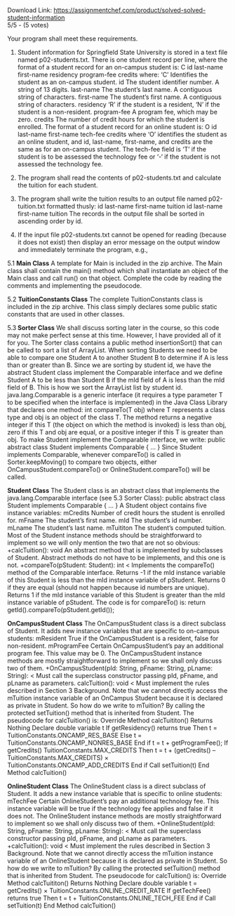 Download Link: https://assignmentchef.com/product/solved-solved-student-information
<br>
5/5 - (5 votes)

Your program shall meet these requirements.

1. Student information for Springfield State University is stored in a text file named p02-students.txt. There is one student record per line, where the format of a student record for an on-campus student is: C id last-name first-name residency program-fee credits where: ‘C’ Identifies the student as an on-campus student. id The student identifier number. A string of 13 digits. last-name The student’s last name. A contiguous string of characters. first-name The student’s first name. A contiguous string of characters. residency ‘R’ if the student is a resident, ‘N’ if the student is a non-resident. program-fee A program fee, which may be zero. credits The number of credit hours for which the student is enrolled. The format of a student record for an online student is: O id last-name first-name tech-fee credits where ‘O’ identifies the student as an online student, and id, last-name, first-name, and credits are the same as for an on-campus student. The tech-fee field is ‘T’ if the student is to be assessed the technology fee or ‘-‘ if the student is not assessed the technology fee.

2. The program shall read the contents of p02-students.txt and calculate the tuition for each student.

3. The program shall write the tuition results to an output file named p02-tuition.txt formatted thusly: id last-name first-name tuition id last-name first-name tuition The records in the output file shall be sorted in ascending order by id.

5. If the input file p02-students.txt cannot be opened for reading (because it does not exist) then display an error message on the output window and immediately terminate the program, e.g.,

5.1 <strong>Main Class</strong> A template for Main is included in the zip archive. The Main class shall contain the main() method which shall instantiate an object of the Main class and call run() on that object. Complete the code by reading the comments and implementing the pseudocode.

5.2 <strong>TuitionConstants Class</strong> The complete TuitionConstants class is included in the zip archive. This class simply declares some public static constants that are used in other classes.

5.3<strong> Sorter Class</strong> We shall discuss sorting later in the course, so this code may not make perfect sense at this time. However, I have provided all of it for you. The Sorter class contains a public method insertionSort() that can be called to sort a list of ArrayList. When sorting Students we need to be able to compare one Student A to another Student B to determine if A is less than or greater than B. Since we are sorting by student id, we have the abstract Student class implement the Comparable interface and we define Student A to be less than Student B if the mId field of A is less than the mId field of B. This is how we sort the ArrayList list by student id. java.lang.Comparable is a generic interface (it requires a type parameter T to be specified when the interface is implemented) in the Java Class Library that declares one method: int compareTo(T obj) where T represents a class type and obj is an object of the class T. The method returns a negative integer if this T (the object on which the method is invoked) is less than obj, zero if this T and obj are equal, or a positive integer if this T is greater than obj. To make Student implement the Comparable interface, we write: public abstract class Student implements Comparable { … } Since Student implements Comparable, whenever compareTo() is called in Sorter.keepMoving() to compare two objects, either OnCampusStudent.compareTo() or OnlineStudent.compareTo() will be called.

<strong>Student Class</strong> The Student class is an abstract class that implements the java.lang.Comparable interface (see 5.3 Sorter Class): public abstract class Student implements Comparable { … } A Student object contains five instance variables: mCredits Number of credit hours the student is enrolled for. mFname The student’s first name. mId The student’s id number. mLname The student’s last name. mTuititon The student’s computed tuition. Most of the Student instance methods should be straightforward to implement so we will only mention the two that are not so obvious: +calcTuition(): void An abstract method that is implemented by subclasses of Student. Abstract methods do not have to be implements, and this one is not. +compareTo(pStudent: Student): int &lt; Implements the compareTo() method of the Comparable interface. Returns -1 if the mId instance variable of this Student is less than the mId instance variable of pStudent. Returns 0 if they are equal (should not happen because id numbers are unique). Returns 1 if the mId instance variable of this Student is greater than the mId instance variable of pStudent. The code is for compareTo() is: return getId().compareTo(pStudent.getId());

<strong>OnCampusStudent Class</strong> The OnCampusStudent class is a direct subclass of Student. It adds new instance variables that are specific to on-campus students: mResident True if the OnCampusStudent is a resident, false for non-resident. mProgramFee Certain OnCampusStudent’s pay an additional program fee. This value may be 0. The OnCampusStudent instance methods are mostly straightforward to implement so we shall only discuss two of them. +OnCampusStudent(pId: String, pFname: String, pLname: String): &lt; Must call the superclass constructor passing pId, pFname, and pLname as parameters. calcTuition(): void &lt; Must implement the rules described in Section 3 Background. Note that we cannot directly access the mTuition instance variable of an OnCampus Student because it is declared as private in Student. So how do we write to mTuition? By calling the protected setTuition() method that is inherited from Student. The pseudocode for calcTuition() is: Override Method calcTuititon() Returns Nothing Declare double variable t If getResidency() returns true Then t = TuitionConstants.ONCAMP_RES_BASE Else t = TuitionConstants.ONCAMP_NONRES_BASE End if t = t + getProgramFee(); If getCredits() TuitionConstants.MAX_CREDITS Then t = t + (getCredits() – TuitionConstants.MAX_CREDITS) × TuitionConstants.ONCAMP_ADD_CREDITS End if Call setTuition(t) End Method calcTuition()

<strong>OnlineStudent Class</strong> The OnlineStudent class is a direct subclass of Student. It adds a new instance variable that is specific to online students: mTechFee Certain OnlineStudent’s pay an additional technology fee. This instance variable will be true if the technology fee applies and false if it does not. The OnlineStudent instance methods are mostly straightforward to implement so we shall only discuss two of them. +OnlineStudent(pId: String, pFname: String, pLname: String): &lt; Must call the superclass constructor passing pId, pFname, and pLname as parameters. +calcTuition(): void &lt; Must implement the rules described in Section 3 Background. Note that we cannot directly access the mTuition instance variable of an OnlineStudent because it is declared as private in Student. So how do we write to mTuition? By calling the protected setTuition() method that is inherited from Student. The pseudocode for calcTuition() is: Override Method calcTuititon() Returns Nothing Declare double variable t = getCredits() × TuitionConstants.ONLINE_CREDIT_RATE If getTechFee() returns true Then t = t + TuitionConstants.ONLINE_TECH_FEE End if Call setTuition(t) End Method calcTuition()
